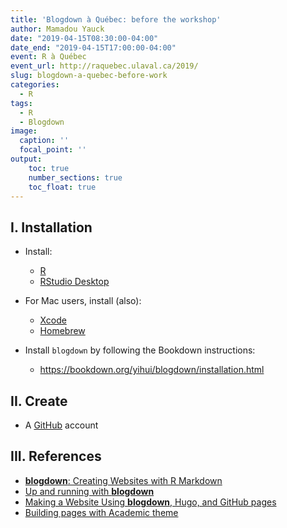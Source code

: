 ```yaml
---
title: 'Blogdown à Québec: before the workshop'
author: Mamadou Yauck
date: "2019-04-15T08:30:00-04:00"
date_end: "2019-04-15T17:00:00-04:00"
event: R à Québec
event_url: http://raquebec.ulaval.ca/2019/
slug: blogdown-a-quebec-before-work
categories:
  - R
tags:
  - R
  - Blogdown
image:
  caption: ''
  focal_point: ''
output:
    toc: true
    number_sections: true
    toc_float: true
---
```


## I. Installation

- Install:

    * [R](https://cran.cnr.berkeley.edu) 
    * [RStudio Desktop](https://www.rstudio.com/products/rstudio/download/)
    
    
- For Mac users, install (also):

    * [Xcode](https://developer.apple.com/xcode/)
    * [Homebrew](https://brew.sh)




- Install `blogdown` by following the Bookdown instructions:

    * https://bookdown.org/yihui/blogdown/installation.html


## II. Create

 * A [GitHub](https://github.com) account

## III. References

  * [**blogdown**: Creating Websites with R Markdown](https://bookdown.org/yihui/blogdown/) 
  * [Up and running with **blogdown**](https://alison.rbind.io/post/up-and-running-with-blogdown/) 
  * [Making a Website Using **blogdown**, Hugo, and GitHub pages](https://proquestionasker.github.io/blog/Making_Site/)
  * [Building pages with Academic theme](https://sourcethemes.com/academic/docs/page-builder/)



